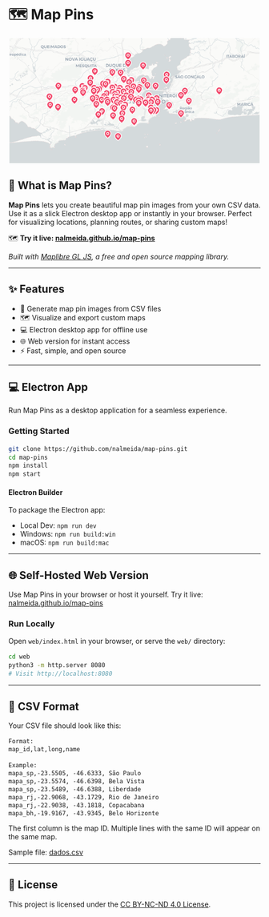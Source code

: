 

# 🗺️ Map Pins

<p align="center">
	<img src="./.github/map_sample.png" alt="Map Pins Sample" width="500"/>
</p>


## 🚀 What is Map Pins?

**Map Pins** lets you create beautiful map pin images from your own CSV data. Use it as a slick Electron desktop app or instantly in your browser. Perfect for visualizing locations, planning routes, or sharing custom maps!

🗺️ **Try it live: [nalmeida.github.io/map-pins](https://nalmeida.github.io/map-pins/)**

_Built with [Maplibre GL JS](https://maplibre.org/), a free and open source mapping library._

---

## ✨ Features

- 📍 Generate map pin images from CSV files
- 🗺️ Visualize and export custom maps
- 💻 Electron desktop app for offline use
- 🌐 Web version for instant access
- ⚡ Fast, simple, and open source

---

## 💻 Electron App

Run Map Pins as a desktop application for a seamless experience.

### Getting Started

```bash
git clone https://github.com/nalmeida/map-pins.git
cd map-pins
npm install
npm start
```

#### Electron Builder

To package the Electron app:
- Local Dev: `npm run dev`
- Windows: `npm run build:win`
- macOS: `npm run build:mac`

---

## 🌐 Self-Hosted Web Version

Use Map Pins in your browser or host it yourself. Try it live: [nalmeida.github.io/map-pins](https://nalmeida.github.io/map-pins/)

### Run Locally

Open `web/index.html` in your browser, or serve the `web/` directory:

```bash
cd web
python3 -m http.server 8080
# Visit http://localhost:8080
```

---

## 📄 CSV Format

Your CSV file should look like this:

```csv
Format:
map_id,lat,long,name

Example:
mapa_sp,-23.5505, -46.6333, São Paulo
mapa_sp,-23.5574, -46.6398, Bela Vista
mapa_sp,-23.5489, -46.6388, Liberdade
mapa_rj,-22.9068, -43.1729, Rio de Janeiro
mapa_rj,-22.9038, -43.1818, Copacabana
mapa_bh,-19.9167, -43.9345, Belo Horizonte
```

The first column is the map ID. Multiple lines with the same ID will appear on the same map.


Sample file: [dados.csv](./dados.csv)

---

## 📜 License

This project is licensed under the [CC BY-NC-ND 4.0 License](./LICENSE).